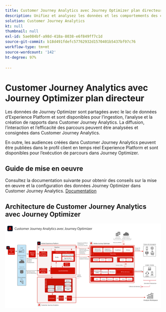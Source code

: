 ```yaml
---
title: Customer Journey Analytics avec Journey Optimizer plan directeur
description: Unifiez et analysez les données et les comportements des clients sur l’ensemble du parcours client dans Customer Journey Analytics, y compris les données de diffusion et d’interaction de Journey Optimizer.
solution: Customer Journey Analytics
kt: null
thumbnail: null
exl-id: 5ae084bf-a98d-418a-8038-e6f849ff7c1d
source-git-commit: b18d491fdefc57762932d1570401b5437bf97c76
workflow-type: tm+mt
source-wordcount: '142'
ht-degree: 97%

---
```


# Customer Journey Analytics avec Journey Optimizer plan directeur

Les données de Journey Optimizer sont partagées avec le lac de données d’Experience Platform et sont disponibles pour l’ingestion, l’analyse et la création de rapports dans Customer Journey Analytics. La diffusion, l’interaction et l’efficacité des parcours peuvent être analysées et consignées dans Customer Journey Analytics.

En outre, les audiences créées dans Customer Journey Analytics peuvent être publiées dans le profil client en temps réel Experience Platform et sont disponibles pour l’exécution de parcours dans Journey Optimizer.

## Guide de mise en oeuvre

Consultez la documentation suivante pour obtenir des conseils sur la mise en œuvre et la configuration des données Journey Optimizer dans Customer Journey Analytics. [Documentation](https://experienceleague.adobe.com/docs/journey-optimizer/using/reporting/reports/sharing-overview.html?lang=fr)

## Architecture de Customer Journey Analytics avec Journey Optimizer

![Diagramme d’architecture](assets/CJA_AJO.svg)
